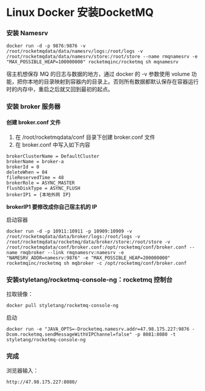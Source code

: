 # Linux Docker 安装DocketMQ



### 安装 Namesrv

```shell
docker run -d -p 9876:9876 -v /root/rocketmqdata/data/namesrv/logs:/root/logs -v /root/rocketmqdata/data/namesrv/store:/root/store --name rmqnamesrv -e "MAX_POSSIBLE_HEAP=100000000" rocketmqinc/rocketmq sh mqnamesrv
```
宿主机想保存 MQ 的日志与数据的地方，通过 docker 的 -v 参数使用 volume 功能，把你本地的目录映射到容器内的目录上。否则所有数据都默认保存在容器运行时的内存中，重启之后就又回到最初的起点。

### 安装 broker 服务器

#### 创建 broker.conf 文件

1. 在 /root/rocketmqdata/conf 目录下创建 broker.conf 文件
2. 在 broker.conf 中写入如下内容

```
brokerClusterName = DefaultCluster
brokerName = broker-a
brokerId = 0
deleteWhen = 04
fileReservedTime = 48
brokerRole = ASYNC_MASTER
flushDiskType = ASYNC_FLUSH
brokerIP1 = {本地外网 IP}
```

**brokerIP1 要修改成你自己宿主机的 IP**

启动容器

```shell
docker run -d -p 10911:10911 -p 10909:10909 -v  /root/rocketmqdata/data/broker/logs:/root/logs -v  /root/rocketmqdata/rocketmq/data/broker/store:/root/store -v  /root/rocketmqdata/conf/broker.conf:/opt/rocketmq/conf/broker.conf --name rmqbroker --link rmqnamesrv:namesrv -e "NAMESRV_ADDR=namesrv:9876" -e "MAX_POSSIBLE_HEAP=200000000" rocketmqinc/rocketmq sh mqbroker -c /opt/rocketmq/conf/broker.conf
```

### 安装styletang/rocketmq-console-ng：rocketmq 控制台

拉取镜像：

```shell
docker pull styletang/rocketmq-console-ng
```

启动


```shell
docker run -e "JAVA_OPTS=-Drocketmq.namesrv.addr=47.98.175.227:9876 -Dcom.rocketmq.sendMessageWithVIPChannel=false" -p 8081:8080 -t styletang/rocketmq-console-ng
```

### 完成

浏览器输入：

```url
http://47.98.175.227:8080/
```

